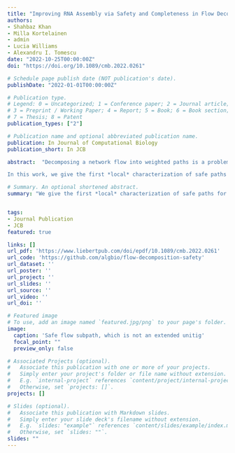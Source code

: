 ```yaml
---
title: "Improving RNA Assembly via Safety and Completeness in Flow Decompositions"
authors:
- Shahbaz Khan
- Milla Kortelainen
- admin
- Lucia Williams
- Alexandru I. Tomescu
date: "2022-10-25T00:00:00Z"
doi: "https://doi.org/10.1089/cmb.2022.0261"

# Schedule page publish date (NOT publication's date).
publishDate: "2022-01-01T00:00:00Z"

# Publication type.
# Legend: 0 = Uncategorized; 1 = Conference paper; 2 = Journal article;
# 3 = Preprint / Working Paper; 4 = Report; 5 = Book; 6 = Book section;
# 7 = Thesis; 8 = Patent
publication_types: ["2"]

# Publication name and optional abbreviated publication name.
publication: In Journal of Computational Biology
publication_short: In JCB

abstract:  "Decomposing a network flow into weighted paths is a problem with numerous applications, ranging from networking, transportation planning to bioinformatics. In some applications we look for a decomposition that is optimal with respect to some property, such as number of paths used, robustness to edge deletion, or length of the longest path. However, in many bioinformatic applications, we seek a specific decomposition where the paths correspond to some underlying data that generated the flow. In these cases, no optimization criteria guarantees the identification of the correct decomposition. Therefore, we propose to instead report the *safe* paths, which are subpaths of at least one path in every flow decomposition.

In this work, we give the first *local* characterization of safe paths for flow decompositions in directed acyclic graphs (DAGs), leading to a practical algorithm for finding the *complete* set of safe paths. Additionally, we evaluate our algorithm on RNA transcript datasets against a trivial safe algorithm (extended unitigs), the recently proposed safe paths for path covers [TCBB 2021] and the popular heuristic *greedy-width*. One the one hand, we found that besides maintaining perfect precision, our safe and complete algorithm reports significantly higher coverage ($\approx 50\%$ more) as compared to the other safe algorithms. On the other hand, the greedy-width algorithm although reporting a better coverage, it also reports significantly lower precision on complex graphs (for genes expressing a large number of transcripts). Overall, our safe and complete algorithm outperforms (by $\approx 20\%$) greedy-width on a unified metric (F-Score) considering both coverage and precision when the evaluated dataset has a significant number of complex graphs. Moreover, it also has a superior time ($4-5\times$) and space performance ($1.2-2.2\times$), resulting in a better and more practical approach for bioinformatics applications of flow decomposition."

# Summary. An optional shortened abstract.
summary: "We give the first *local* characterization of safe paths for flow decompositions in directed acyclic graphs (DAGs), leading to a practical algorithm for finding the *complete* set of safe paths. Additionally, we evaluate our algorithm on RNA transcript datasets against a trivial safe algorithm (extended unitigs), the recently proposed safe paths for path covers [TCBB 2021] and the popular heuristic *greedy-width*. Our safe and complete algorithm outperforms (by $\approx 20\%$) greedy-width on a unified metric (F-Score) considering both coverage and precision when the evaluated dataset has a significant number of complex graphs."


tags:
- Journal Publication
- JCB
featured: true

links: []
url_pdf: 'https://www.liebertpub.com/doi/epdf/10.1089/cmb.2022.0261'
url_code: 'https://github.com/algbio/flow-decomposition-safety'
url_dataset: ''
url_poster: ''
url_project: ''
url_slides: ''
url_source: ''
url_video: ''
url_doi: ''

# Featured image
# To use, add an image named `featured.jpg/png` to your page's folder.
image:
  caption: 'Safe flow subpath, which is not an extended unitig'
  focal_point: ""
  preview_only: false

# Associated Projects (optional).
#   Associate this publication with one or more of your projects.
#   Simply enter your project's folder or file name without extension.
#   E.g. `internal-project` references `content/project/internal-project/index.md`.
#   Otherwise, set `projects: []`.
projects: []

# Slides (optional).
#   Associate this publication with Markdown slides.
#   Simply enter your slide deck's filename without extension.
#   E.g. `slides: "example"` references `content/slides/example/index.md`.
#   Otherwise, set `slides: ""`.
slides: ""
---
```

